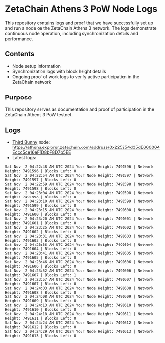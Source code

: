 # ZetaChain Athens 3 PoW Node Logs
This repository contains logs and proof that we have successfully set up and run a node on the ZetaChain Athens 3 network. The logs demonstrate continuous node operation, including synchronization details and performance.

## Contents
- Node setup information
- Synchronization logs with block height details
- Ongoing proof of work logs to verify active participation in the ZetaChain network

## Purpose
This repository serves as documentation and proof of participation in the ZetaChain Athens 3 PoW testnet.

## Logs

- [Third Bunny](https://thirdbunny.xyz/) node: https://athens.explorer.zetachain.com/address/0x225254d35dE666064Eccc5ce16eF1D8bF8D7b5EE
- Latest logs:
```
Sat Nov  2 04:22:48 AM UTC 2024 Your Node Height: 7491596 | Network Height: 7491596 | Blocks Left: 0
Sat Nov  2 04:22:54 AM UTC 2024 Your Node Height: 7491597 | Network Height: 7491597 | Blocks Left: 0
Sat Nov  2 04:22:59 AM UTC 2024 Your Node Height: 7491598 | Network Height: 7491598 | Blocks Left: 0
Sat Nov  2 04:23:04 AM UTC 2024 Your Node Height: 7491598 | Network Height: 7491598 | Blocks Left: 0
Sat Nov  2 04:23:10 AM UTC 2024 Your Node Height: 7491599 | Network Height: 7491599 | Blocks Left: 0
Sat Nov  2 04:23:15 AM UTC 2024 Your Node Height: 7491600 | Network Height: 7491600 | Blocks Left: 0
Sat Nov  2 04:23:20 AM UTC 2024 Your Node Height: 7491601 | Network Height: 7491601 | Blocks Left: 0
Sat Nov  2 04:23:25 AM UTC 2024 Your Node Height: 7491602 | Network Height: 7491602 | Blocks Left: 0
Sat Nov  2 04:23:31 AM UTC 2024 Your Node Height: 7491603 | Network Height: 7491603 | Blocks Left: 0
Sat Nov  2 04:23:36 AM UTC 2024 Your Node Height: 7491604 | Network Height: 7491604 | Blocks Left: 0
Sat Nov  2 04:23:41 AM UTC 2024 Your Node Height: 7491605 | Network Height: 7491605 | Blocks Left: 0
Sat Nov  2 04:23:46 AM UTC 2024 Your Node Height: 7491606 | Network Height: 7491606 | Blocks Left: 0
Sat Nov  2 04:23:52 AM UTC 2024 Your Node Height: 7491606 | Network Height: 7491607 | Blocks Left: 1
Sat Nov  2 04:23:57 AM UTC 2024 Your Node Height: 7491607 | Network Height: 7491607 | Blocks Left: 0
Sat Nov  2 04:24:03 AM UTC 2024 Your Node Height: 7491608 | Network Height: 7491608 | Blocks Left: 0
Sat Nov  2 04:24:08 AM UTC 2024 Your Node Height: 7491609 | Network Height: 7491609 | Blocks Left: 0
Sat Nov  2 04:24:13 AM UTC 2024 Your Node Height: 7491610 | Network Height: 7491610 | Blocks Left: 0
Sat Nov  2 04:24:18 AM UTC 2024 Your Node Height: 7491611 | Network Height: 7491611 | Blocks Left: 0
Sat Nov  2 04:24:24 AM UTC 2024 Your Node Height: 7491612 | Network Height: 7491612 | Blocks Left: 0
Sat Nov  2 04:24:29 AM UTC 2024 Your Node Height: 7491613 | Network Height: 7491613 | Blocks Left: 0
```
